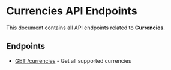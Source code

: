 # Currencies API Endpoints

This document contains all API endpoints related to **Currencies**.

## Endpoints

- [GET /currencies](./getcurrencies.md) - Get all supported currencies